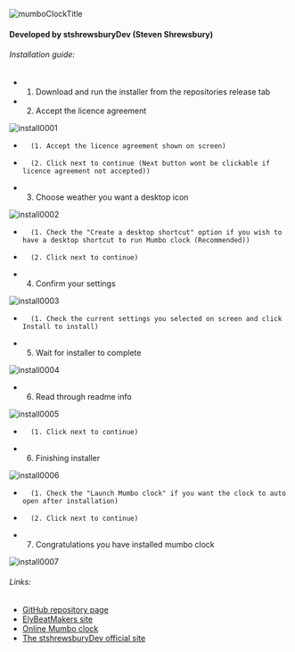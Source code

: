 ![mumboClockTitle](https://raw.githubusercontent.com/stshrewsburyDev/Mumbo-clock/master/images/title.png "Mumbo clock title")

#### Developed by stshrewsburyDev (Steven Shrewsbury)


###### Installation guide:

* 1. Download and run the installer from the repositories release tab

* 2. Accept the licence agreement

![install0001](https://raw.githubusercontent.com/stshrewsburyDev/Mumbo-clock/master/images/install/0001.png "Accepting the licence agreement")

* 		(1. Accept the licence agreement shown on screen)
* 		(2. Click next to continue (Next button wont be clickable if licence agreement not accepted))

* 3. Choose weather you want a desktop icon

![install0002](https://raw.githubusercontent.com/stshrewsburyDev/Mumbo-clock/master/images/install/0002.png "Choosing desktop icon options")

*  		(1. Check the "Create a desktop shortcut" option if you wish to have a desktop shortcut to run Mumbo clock (Recommended))
* 		(2. Click next to continue)

* 4. Confirm your settings

![install0003](https://raw.githubusercontent.com/stshrewsburyDev/Mumbo-clock/master/images/install/0003.png "Confirming settings")

* 		(1. Check the current settings you selected on screen and click Install to install)

* 5. Wait for installer to complete

![install0004](https://raw.githubusercontent.com/stshrewsburyDev/Mumbo-clock/master/images/install/0004.png "Installing process")

* 6. Read through readme info

![install0005](https://raw.githubusercontent.com/stshrewsburyDev/Mumbo-clock/master/images/install/0005.png "Readme info")

* 		(1. Click next to continue)

* 6. Finishing installer

![install0006](https://raw.githubusercontent.com/stshrewsburyDev/Mumbo-clock/master/images/install/0006.png "Finishing installer")

* 		(1. Check the "Launch Mumbo clock" if you want the clock to auto open after installation)
* 		(2. Click next to continue)

* 7. Congratulations you have installed mumbo clock

![install0007](https://raw.githubusercontent.com/stshrewsburyDev/Mumbo-clock/master/images/install/0007.png "Working clock")


###### Links:
* [GitHub repository page](https://github.com/stshrewsburyDev/Mumbo-clock)
* [ElyBeatMakers site](http://elybeatmaker.com/)
* [Online Mumbo clock](http://elybeatmaker.com/mumboclock.html)
* [The stshrewsburyDev official site](https://stshrewsburydev.github.io/official_site/)
